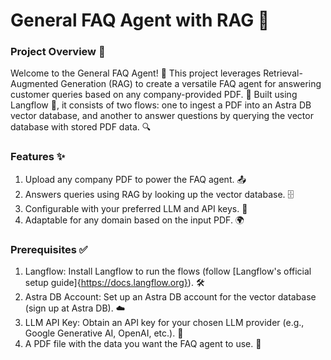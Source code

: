 
# General FAQ Agent with RAG 🌟
### Project Overview 📖

Welcome to the General FAQ Agent! 🎉 This project leverages Retrieval-Augmented Generation (RAG) to create a versatile FAQ agent for answering customer queries based on any company-provided PDF. 📄 Built using Langflow 🚀, it consists of two flows: one to ingest a PDF into an Astra DB vector database, and another to answer questions by querying the vector database with stored PDF data. 🔍

### Features ✨

1. Upload any company PDF to power the FAQ agent. 📤
2. Answers queries using RAG by looking up the vector database. 🗄️
3. Configurable with your preferred LLM and API keys. 🔧
4. Adaptable for any domain based on the input PDF. 🌍

### Prerequisites ✅
1. Langflow: Install Langflow to run the flows (follow [Langflow's official setup guide]{https://docs.langflow.org}). 🛠️
2. Astra DB Account: Set up an Astra DB account for the vector database (sign up at Astra DB). ☁️
3. LLM API Key: Obtain an API key for your chosen LLM provider (e.g., Google Generative AI, OpenAI, etc.). 🔑
4. A PDF file with the data you want the FAQ agent to use. 📜
